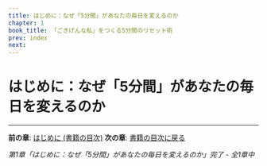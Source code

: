 ```yaml
---
title: はじめに：なぜ「5分間」があなたの毎日を変えるのか
chapter: 1
book_title: 「ごきげんな私」をつくる5分間のリセット術
prev: index
next:
---
```


# はじめに：なぜ「5分間」があなたの毎日を変えるのか



---

**前の章**: [はじめに (書籍の目次)](index.md)
**次の章**: [書籍の目次に戻る](index.md)

*第1章「はじめに：なぜ「5分間」があなたの毎日を変えるのか」完了 - 全1章中*
